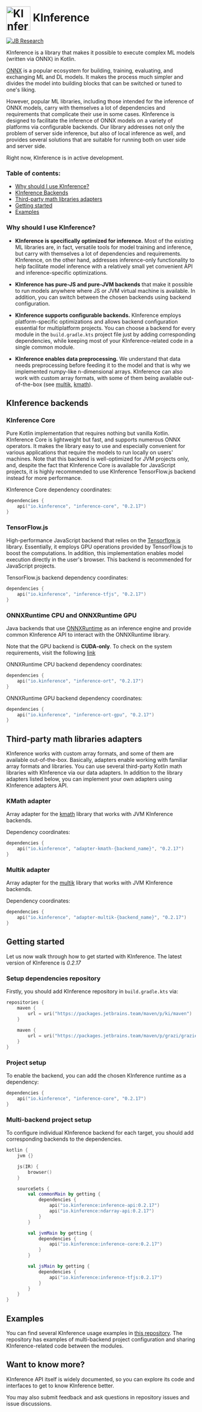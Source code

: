 <h1> <img align="center" width="64" height="64" src="https://s3-eu-west-1.amazonaws.com/public-resources.ml-labs.aws.intellij.net/static/kinference/icon_256.png" alt="KInference Icon"> KInference </h1>

[![JB Research](https://jb.gg/badges/research-flat-square.svg)](https://research.jetbrains.org/)

KInference is a library that makes it possible to execute complex ML models (written via ONNX) in Kotlin.

[ONNX](https://github.com/onnx/onnx) is a popular ecosystem for building, training, evaluating, and exchanging ML and DL models. It makes the process much
simpler and divides the model into building blocks that can be switched or tuned to one's liking.

However, popular ML libraries, including those intended for the inference of ONNX models, carry with themselves 
a lot of dependencies and requirements that complicate their use in some cases. 
KInference is designed to facilitate the inference of ONNX models on a variety of platforms via configurable backends.
Our library addresses not only the problem of server side inference, but also of local inference as well, and provides 
several solutions that are suitable for running both on user side and server side. 

Right now, KInference is in active development.

### Table of contents:
* [Why should I use KInference?](#why-should-i-use-kinference)
* [KInference Backends](#kinference-backends)
* [Third-party math libraries adapters](#third-party-math-libraries-adapters)
* [Getting started](#getting-started)
* [Examples](#examples)

### Why should I use KInference?

* **KInference is specifically optimized for inference.**
  Most of the existing ML libraries are, in fact, versatile tools for model training and inference, 
  but carry with themselves a lot of dependencies and requirements. KInference, on the other hand, addresses inference-only functionality
  to help facilitate model inference with a relatively small yet convenient API and inference-specific optimizations.

* **KInference has pure-JS and pure-JVM backends** that make it possible to run models anywhere where JS or JVM virtual machine is available.
  In addition, you can switch between the chosen backends using backend configuration.

* **KInference supports configurable backends.**
  KInference employs platform-specific optimizations and allows backend configuration essential for multiplatform projects.
  You can choose a backend for every module in the `build.gradle.kts` project file just by adding corresponding dependencies, 
  while keeping most of your KInference-related code in a single common module.

* **KInference enables data preprocessing.** 
  We understand that data needs preprocessing before feeding it to the model and that is why we implemented numpy-like n-dimensional arrays.
  KInference can also work with custom array formats, with some of them being available out-of-the-box
  (see [multik](https://github.com/Kotlin/multik), 
  [kmath](https://github.com/SciProgCentre/kmath)).

## KInference backends

### KInference Core
Pure Kotlin implementation that requires nothing but vanilla Kotlin. KInference Core is lightweight but fast, and supports numerous ONNX operators.
It makes the library easy to use and especially convenient for various applications that require the models to run locally on users' machines.
Note that this backend is well-optimized for JVM projects only, and, despite the fact that KInference Core is available for JavaScript projects, 
it is highly recommended to use KInference TensorFlow.js backend instead for more performance.

KInference Core dependency coordinates:
```kotlin
dependencies {
    api("io.kinference", "inference-core", "0.2.17")
}
```

### TensorFlow.js
High-performance JavaScript backend that relies on the [Tensorflow.js](https://www.tensorflow.org/js/) library. 
Essentially, it employs GPU operations provided by TensorFlow.js to boost the computations. 
In addition, this implementation enables model execution directly in the user's browser.
This backend is recommended for JavaScript projects.

TensorFlow.js backend dependency coordinates:
```kotlin
dependencies {
    api("io.kinference", "inference-tfjs", "0.2.17")
}
```

### ONNXRuntime CPU and ONNXRuntime GPU
Java backends that use [ONNXRuntime](https://github.com/microsoft/onnxruntime) as an inference engine 
and provide common KInference API to interact with the ONNXRuntime library.

Note that the GPU backend is **CUDA-only**.
To check on the system requirements, visit the following [link](https://onnxruntime.ai/docs/execution-providers/CUDA-ExecutionProvider.html#requirements)

ONNXRuntime CPU backend dependency coordinates:
```kotlin
dependencies {
    api("io.kinference", "inference-ort", "0.2.17")
}
```

ONNXRuntime GPU backend dependency coordinates:
```kotlin
dependencies {
    api("io.kinference", "inference-ort-gpu", "0.2.17")
}
```

## Third-party math libraries adapters
KInference works with custom array formats, and some of them are available out-of-the-box.
Basically, adapters enable working with familiar array formats and libraries. 
You can use several third-party Kotlin math libraries with KInference via our data adapters.
In addition to the library adapters listed below, you can implement your own adapters using KInference adapters API.

### KMath adapter
Array adapter for the [kmath](https://github.com/SciProgCentre/kmath) library that works with JVM KInference backends.

Dependency coordinates:
```kotlin
dependencies {
    api("io.kinference", "adapter-kmath-{backend_name}", "0.2.17")
}
```

### Multik adapter
Array adapter for the [multik](https://github.com/Kotlin/multik) library that works with JVM KInference backends.

Dependency coordinates:
```kotlin
dependencies {
    api("io.kinference", "adapter-multik-{backend_name}", "0.2.17")
}
```

## Getting started
Let us now walk through how to get started with KInference. The latest version of KInference is *0.2.17*

### Setup dependencies repository

Firstly, you should add KInference repository in `build.gradle.kts` via:

```kotlin
repositories {
    maven {
        url = uri("https://packages.jetbrains.team/maven/p/ki/maven")
    }
    
    maven {
        url = uri("https://packages.jetbrains.team/maven/p/grazi/grazie-platform-public")
    }
}
```

### Project setup
To enable the backend, you can add the chosen KInference runtime as a dependency:

```kotlin
dependencies {
    api("io.kinference", "inference-core", "0.2.17")
}
```

### Multi-backend project setup
To configure individual KInference backend for each target, you should add corresponding backends to the dependencies.

```kotlin
kotlin {
    jvm {}

    js(IR) {
        browser()
    }

    sourceSets {
        val commonMain by getting {
            dependencies {
                api("io.kinference:inference-api:0.2.17")
                api("io.kinference:ndarray-api:0.2.17")
            }
        }

        val jvmMain by getting {
            dependencies {
                api("io.kinference:inference-core:0.2.17")
            }
        }

        val jsMain by getting {
            dependencies {
                api("io.kinference:inference-tfjs:0.2.17")
            }
        }
    }
}
```

## Examples
You can find several KInference usage examples in [this repository](https://github.com/JetBrains-Research/kinference-examples).
The repository has examples of multi-backend project configuration and sharing KInference-related code between the modules.

## Want to know more?
KInference API itself is widely documented, so you can explore its code and interfaces to get to know KInference better.

You may also submit feedback and ask questions in repository issues and issue discussions.
